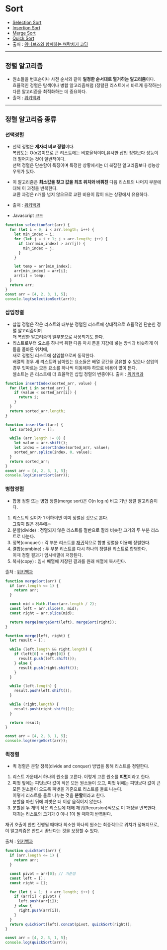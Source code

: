 # Sort

- [Selection Sort](#선택정렬)
- [Insertion Sort](#삽입정렬)
- [Merge Sort](#병합정렬)
- [Quick Sort](#퀵정렬)
- 출처 : [위니브즈와 함께하는 벼락치기 코딩](https://www.notion.so/a5a0fafe306e4cb78ec4476a272d156d?v=e116f6cdc6e34075bf8e4c0e56429a26)

---

## 정렬 알고리즘

- 원소들을 번호순이나 사전 순서와 같이 **일정한 순서대로 열거하는 알고리즘**이다.<br>효율적인 정렬은 탐색이나 병합 알고리즘처럼 (정렬된 리스트에서 바르게 동작하는)<br>다른 알고리즘을 최적화하는 데 중요하다.
- 출처 : [위키백과](https://ko.wikipedia.org/wiki/%EC%A0%95%EB%A0%AC_%EC%95%8C%EA%B3%A0%EB%A6%AC%EC%A6%98)

---

## 정렬 알고리즘 종류

### 선택정렬

- 선택 정렬은 **제자리 비교 정렬**이다.<br>복잡도는 O(n2)이므로 큰 리스트에는 비효율적이며,유사한 삽입 정렬보다 성능이 더 떨어지는 것이 일반적이다.<br>선택 정렬은 단순함이 특징이며 특정한 상황에서는 더 복잡한 알고리즘보다 성능상 우위가 있다.
- 이 알고리즘은 **최소값을 찾고 값을 최초 위치와 바꿔친** 다음 리스트의 나머지 부분에 대해 이 과정을 반복한다.<br>교환 과정은 n개를 넘지 않으므로 교환 비용이 많이 드는 상황에서 유용하다.
- 출처 : [위키백과](https://ko.wikipedia.org/wiki/%EC%84%A0%ED%83%9D_%EC%A0%95%EB%A0%AC)

- Javascript 코드

```javascript
function selectionSort(arr) {
  for (let i = 0; i < arr.length; i++) {
    let min_index = i;
    for (let j = i + 1; j < arr.length; j++) {
      if (arr[min_index] > arr[j]) {
        min_index = j;
      }
    }

    let temp = arr[min_index];
    arr[min_index] = arr[i];
    arr[i] = temp;
  }
  return arr;
}
const arr = [4, 2, 3, 1, 5];
console.log(selectionSort(arr));
```

### 삽입정렬

- 삽입 정렬은 작은 리스트와 대부분 정렬된 리스트에 상대적으로 효율적인 단순한 정렬 알고리즘이며<br>더 복잡한 알고리즘의 일부분으로 사용되기도 한다.
- 리스트로부터 요소를 하나씩 취한 다음 마치 돈을 지갑에 넣는 방식과 비슷하게 이들을 올바른 위치에,<br>새로 정렬된 리스트에 삽입함으로써 동작한다.<br>배열의 경우 새 리스트와 남아있는 요소들은 배열 공간을 공유할 수 있으나 삽입의 경우 잇따르는 모든 요소를 하나씩 이동해야 하므로 비용이 많이 든다.<br>셸소트는 큰 리스트에 더 효율적인 삽입 정렬의 변종이다.
  출처 : [위키백과](https://ko.wikipedia.org/wiki/%EC%A0%95%EB%A0%AC_%EC%95%8C%EA%B3%A0%EB%A6%AC%EC%A6%98#%EC%82%BD%EC%9E%85_%EC%A0%95%EB%A0%AC)

```javascript
function insertIndex(sorted_arr, value) {
  for (let i in sorted_arr) {
    if (value < sorted_arr[i]) {
      return i;
    }
  }
  return sorted_arr.length;
}

function insertSort(arr) {
  let sorted_arr = [];

  while (arr.length != 0) {
    let value = arr.shift();
    let index = insertIndex(sorted_arr, value);
    sorted_arr.splice(index, 0, value);
  }
  return sorted_arr;
}
const arr = [4, 2, 3, 1, 5];
console.log(insertSort(arr));
```

### 병합정렬

- 합병 정렬 또는 병합 정렬(merge sort)은 O(n log n) 비교 기반 정렬 알고리즘이다.

1. 리스트의 길이가 1 이하이면 이미 정렬된 것으로 본다.<br>그렇지 않은 경우에는
2. 분할(divide) : 정렬되지 않은 리스트를 절반으로 잘라 비슷한 크기의 두 부분 리스트로 나눈다.
3. 정복(conquer) : 각 부분 리스트를 [재귀](https://ko.wikipedia.org/wiki/%EC%9E%AC%EA%B7%80%ED%95%A8%EC%88%98)적으로 합병 정렬을 이용해 정렬한다.
4. 결합(combine) : 두 부분 리스트를 다시 하나의 정렬된 리스트로 합병한다.<br>이때 정렬 결과가 임시배열에 저장된다.
5. 복사(copy) : 임시 배열에 저장된 결과를 원래 배열에 복사한다.

출처 : [위키백과](https://ko.wikipedia.org/wiki/%ED%95%A9%EB%B3%91_%EC%A0%95%EB%A0%AC)

```javascript
function mergeSort(arr) {
  if (arr.length <= 1) {
    return arr;
  }

  const mid = Math.floor(arr.length / 2);
  const left = arr.slice(0, mid);
  const right = arr.slice(mid);

  return merge(mergeSort(left), mergeSort(right));
}

function merge(left, right) {
  let result = [];

  while (left.length && right.length) {
    if (left[0] < right[0]) {
      result.push(left.shift());
    } else {
      result.push(right.shift());
    }
  }

  while (left.length) {
    result.push(left.shift());
  }

  while (right.length) {
    result.push(right.shift());
  }

  return result;
}

const arr = [4, 2, 3, 1, 5];
console.log(mergeSort(arr));
```

### 퀵정렬

- 퀵 정렬은 분할 정복(divide and conquer) 방법을 통해 리스트를 정렬한다.

1. 리스트 가운데서 하나의 원소를 고른다. 이렇게 고른 원소를 **피벗**이라고 한다.
2. 피벗 앞에는 피벗보다 값이 작은 모든 원소들이 오고, 피벗 뒤에는 피벗보다 값이 큰 모든 원소들이 오도록 피벗을 기준으로 리스트를 둘로 나눈다.<br>이렇게 리스트를 둘로 나누는 것을 **분할**이라고 한다.<br>분할을 마친 뒤에 피벗은 더 이상 움직이지 않는다.
3. 분할된 두 개의 작은 리스트에 대해 재귀(Recursion)적으로 이 과정을 반복한다.<br>재귀는 리스트의 크기가 0 이나 1이 될 때까지 반복된다.

재귀 호출이 한번 진행될 때마다 최소한 하나의 원소는 최종적으로 위치가 정해지므로,<br>이 알고리즘은 반드시 끝난다는 것을 보장할 수 있다.

출처 : [위키백과](https://ko.wikipedia.org/wiki/%ED%80%B5_%EC%A0%95%EB%A0%AC)

```javascript
function quickSort(arr) {
  if (arr.length <= 1) {
    return arr;
  }

  const pivot = arr[0]; // 기준점
  const left = [];
  const right = [];

  for (let i = 1; i < arr.length; i++) {
    if (arr[i] < pivot) {
      left.push(arr[i]);
    } else {
      right.push(arr[i]);
    }
  }
  return quickSort(left).concat(pivot, quickSort(right));
}

const arr = [4, 2, 3, 1, 5];
console.log(quickSort(arr));
```
